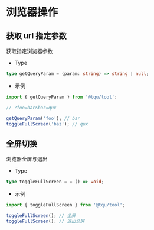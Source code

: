 # 浏览器操作

## 获取 url 指定参数

获取指定浏览器参数

- Type

```ts
type getQueryParam = (param: string) => string | null;
```

- 示例

```ts
import { getQueryParam } from '@tqu/tool';

// ?foo=bar&baz=qux

getQueryParam('foo'); // bar
toggleFullScreen('baz'); // qux
```

## 全屏切换

浏览器全屏与退出

- Type

```ts
type toggleFullScreen = = () => void;
```

- 示例

```ts
import { toggleFullScreen } from '@tqu/tool';

toggleFullScreen(); // 全屏
toggleFullScreen(); // 退出全屏
```
